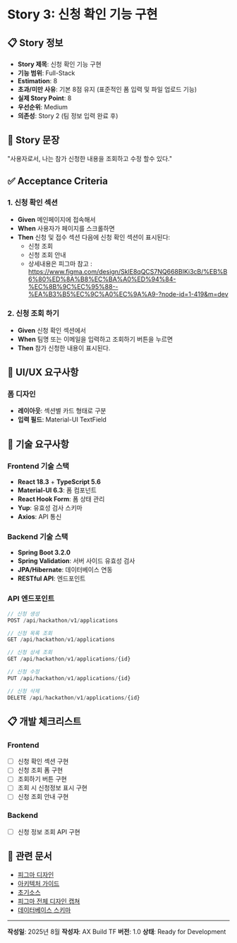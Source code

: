 # Story 3: 신청 확인 기능 구현

## 📋 Story 정보

- **Story 제목**: 신청 확인 기능 구현
- **기능 범위**: Full-Stack
- **Estimation**: 8
- **초과/미만 사유**: 기본 8점 유지 (표준적인 폼 입력 및 파일 업로드 기능)
- **실제 Story Point**: 8
- **우선순위**: Medium
- **의존성**: Story 2 (팀 정보 입력 완료 후)

## 🎯 Story 문장

"사용자로서, 나는 참가 신청한 내용을 조회하고 수정 할수 있다."

## ✅ Acceptance Criteria

### 1. 신청 확인 섹션
- **Given** 메인페이지에 접속해서
- **When** 사용자가 페이지를 스크롤하면 
- **Then** 신청 및 접수 섹션 다음에 신청 확인 섹션이 표시된다:
  - 신청 조회
  - 신청 조회 안내
  - 상세내용은 피그마 참고 : https://www.figma.com/design/SklE8qQCS7NQ668BIKi3cB/%EB%B6%80%ED%8A%B8%EC%BA%A0%ED%94%84-%EC%8B%9C%EC%95%88--%EA%B3%B5%EC%9C%A0%EC%9A%A9-?node-id=1-419&m=dev
  
### 2. 신청 조회 하기
- **Given** 신청 확인 섹션에서
- **When** 팀명 또는 이메일을 입력하고 조회하기 버튼을 누르면
- **Then** 참가 신청한 내용이 표시된다.

## 🎨 UI/UX 요구사항

### 폼 디자인
- **레이아웃**: 섹션별 카드 형태로 구분
- **입력 필드**: Material-UI TextField


## 🔧 기술 요구사항

### Frontend 기술 스택
- **React 18.3** + **TypeScript 5.6**
- **Material-UI 6.3**: 폼 컴포넌트
- **React Hook Form**: 폼 상태 관리
- **Yup**: 유효성 검사 스키마
- **Axios**: API 통신

### Backend 기술 스택
- **Spring Boot 3.2.0**
- **Spring Validation**: 서버 사이드 유효성 검사
- **JPA/Hibernate**: 데이터베이스 연동
- **RESTful API**: 엔드포인트

### API 엔드포인트
```typescript
// 신청 생성
POST /api/hackathon/v1/applications

// 신청 목록 조회
GET /api/hackathon/v1/applications

// 신청 상세 조회
GET /api/hackathon/v1/applications/{id}

// 신청 수정
PUT /api/hackathon/v1/applications/{id}

// 신청 삭제
DELETE /api/hackathon/v1/applications/{id}
```

## 📋 개발 체크리스트

### Frontend
- [ ] 신청 확인 섹션 구현
- [ ] 신청 조회 폼 구현
- [ ] 조회하기 버튼 구현
- [ ] 조회 시 신청정보 표시 구현
- [ ] 신청 조회 안내 구현

### Backend
- [ ] 신청 정보 조회 API 구현


## 🔗 관련 문서
- [피그마 디자인](https://www.figma.com/design/SklE8qQCS7NQ668BIKi3cB/%EB%B6%80%ED%8A%B8%EC%BA%A0%ED%94%84-%EC%8B%9C%EC%95%88--%EA%B3%B5%EC%9C%A0%EC%9A%A9-?node-id=1-419&m=dev)
- [아키텍처 가이드](../.cursor/rules/mdcRules.md)
- [초기소스](../_backup/AI%20해커톤%20웹사이트/)
- [피그마 전체 디자인 캡쳐](../_backup/1920w_default.png)
- [데이터베이스 스키마](../.cursor/rules/DATABASE_SCHEMA.md)


---

**작성일**: 2025년 8월
**작성자**: AX Build TF
**버전**: 1.0
**상태**: Ready for Development
